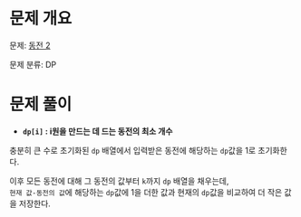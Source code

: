 # 문제 개요

문제: [동전 2](https://www.acmicpc.net/problem/2294)

문제 분류: DP

# 문제 풀이

- **`dp[i]` : i원을 만드는 데 드는 동전의 최소 개수**

충분히 큰 수로 초기화된 `dp` 배열에서 입력받은 동전에 해당하는 `dp`값을 1로 초기화한다.

이후 모든 동전에 대해 그 동전의 값부터 `k`까지 `dp` 배열을 채우는데,  
`현재 값-동전의 값`에 해당하는 `dp`값에 1을 더한 값과 현재의 `dp`값을 비교하여 더 작은 값을 저장한다.
